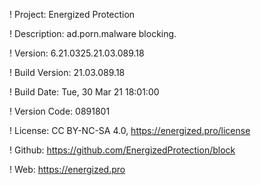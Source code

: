 ! Project: Energized Protection

! Description: ad.porn.malware blocking.

! Version: 6.21.0325.21.03.089.18

! Build Version: 21.03.089.18

! Build Date: Tue, 30 Mar 21 18:01:00

! Version Code: 0891801

! License: CC BY-NC-SA 4.0, https://energized.pro/license

! Github: https://github.com/EnergizedProtection/block

! Web: https://energized.pro
